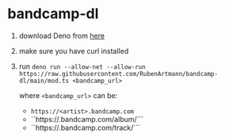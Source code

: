 # bandcamp-dl
1. download Deno from [here](https://deno.land/#installation)
2. make sure you have curl installed
3. run ```deno run --allow-net --allow-run https://raw.githubusercontent.com/RubenArtmann/bandcamp-dl/main/mod.ts <bandcamp_url>```

    where ```<bandcamp_url>``` can be:
	* ```https://<artist>.bandcamp.com```
	* ``https://<artist>.bandcamp.com/album/<album>```
	* ``https://<artist>.bandcamp.com/track/<track>```
